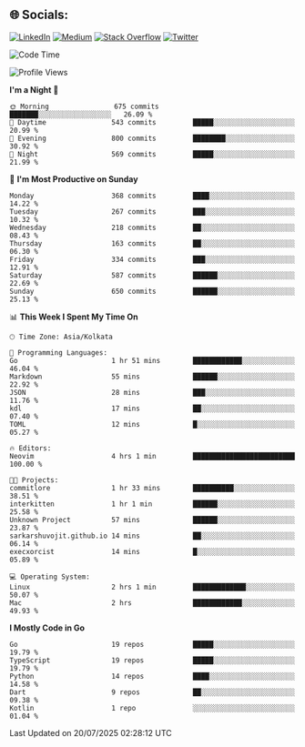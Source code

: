 
## 🌐 Socials:
[![LinkedIn](https://img.shields.io/badge/LinkedIn-%230077B5.svg?logo=linkedin&logoColor=white)](https://linkedin.com/in/sarkarshuvojit) [![Medium](https://img.shields.io/badge/Medium-12100E?logo=medium&logoColor=white)](https://medium.com/@shuvojitsarkar) [![Stack Overflow](https://img.shields.io/badge/-Stackoverflow-FE7A16?logo=stack-overflow&logoColor=white)](https://stackoverflow.com/users/2976015) [![Twitter](https://img.shields.io/badge/Twitter-%231DA1F2.svg?logo=Twitter&logoColor=white)](https://twitter.com/sarkarshuvojit) 

<!--START_SECTION:waka-->
![Code Time](http://img.shields.io/badge/Code%20Time-85%20hrs%2052%20mins-blue)

![Profile Views](http://img.shields.io/badge/Profile%20Views-24-blue)

**I'm a Night 🦉** 

```text
🌞 Morning                675 commits         ███████░░░░░░░░░░░░░░░░░░   26.09 % 
🌆 Daytime                543 commits         █████░░░░░░░░░░░░░░░░░░░░   20.99 % 
🌃 Evening                800 commits         ████████░░░░░░░░░░░░░░░░░   30.92 % 
🌙 Night                  569 commits         █████░░░░░░░░░░░░░░░░░░░░   21.99 % 
```
📅 **I'm Most Productive on Sunday** 

```text
Monday                   368 commits         ████░░░░░░░░░░░░░░░░░░░░░   14.22 % 
Tuesday                  267 commits         ███░░░░░░░░░░░░░░░░░░░░░░   10.32 % 
Wednesday                218 commits         ██░░░░░░░░░░░░░░░░░░░░░░░   08.43 % 
Thursday                 163 commits         ██░░░░░░░░░░░░░░░░░░░░░░░   06.30 % 
Friday                   334 commits         ███░░░░░░░░░░░░░░░░░░░░░░   12.91 % 
Saturday                 587 commits         ██████░░░░░░░░░░░░░░░░░░░   22.69 % 
Sunday                   650 commits         ██████░░░░░░░░░░░░░░░░░░░   25.13 % 
```


📊 **This Week I Spent My Time On** 

```text
🕑︎ Time Zone: Asia/Kolkata

💬 Programming Languages: 
Go                       1 hr 51 mins        ████████████░░░░░░░░░░░░░   46.04 % 
Markdown                 55 mins             ██████░░░░░░░░░░░░░░░░░░░   22.92 % 
JSON                     28 mins             ███░░░░░░░░░░░░░░░░░░░░░░   11.76 % 
kdl                      17 mins             ██░░░░░░░░░░░░░░░░░░░░░░░   07.40 % 
TOML                     12 mins             █░░░░░░░░░░░░░░░░░░░░░░░░   05.27 % 

🔥 Editors: 
Neovim                   4 hrs 1 min         █████████████████████████   100.00 % 

🐱‍💻 Projects: 
commitlore               1 hr 33 mins        ██████████░░░░░░░░░░░░░░░   38.51 % 
interkitten              1 hr 1 min          ██████░░░░░░░░░░░░░░░░░░░   25.58 % 
Unknown Project          57 mins             ██████░░░░░░░░░░░░░░░░░░░   23.87 % 
sarkarshuvojit.github.io 14 mins             ██░░░░░░░░░░░░░░░░░░░░░░░   06.14 % 
execxorcist              14 mins             █░░░░░░░░░░░░░░░░░░░░░░░░   05.89 % 

💻 Operating System: 
Linux                    2 hrs 1 min         █████████████░░░░░░░░░░░░   50.07 % 
Mac                      2 hrs               ████████████░░░░░░░░░░░░░   49.93 % 
```

**I Mostly Code in Go** 

```text
Go                       19 repos            █████░░░░░░░░░░░░░░░░░░░░   19.79 % 
TypeScript               19 repos            █████░░░░░░░░░░░░░░░░░░░░   19.79 % 
Python                   14 repos            ████░░░░░░░░░░░░░░░░░░░░░   14.58 % 
Dart                     9 repos             ██░░░░░░░░░░░░░░░░░░░░░░░   09.38 % 
Kotlin                   1 repo              ░░░░░░░░░░░░░░░░░░░░░░░░░   01.04 % 
```




 Last Updated on 20/07/2025 02:28:12 UTC
<!--END_SECTION:waka-->
